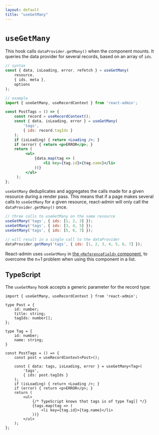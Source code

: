 ```yaml
---
layout: default
title: "useGetMany"
---
```


# `useGetMany`

This hook calls `dataProvider.getMany()` when the component mounts. It queries the data provider for several records, based on an array of `ids`.

```jsx
// syntax
const { data, isLoading, error, refetch } = useGetMany(
    resource,
    { ids, meta },
    options
);

// example
import { useGetMany, useRecordContext } from 'react-admin';

const PostTags = () => {
    const record = useRecordContext();
    const { data, isLoading, error } = useGetMany(
        'tags',
        { ids: record.tagIds }
    );
    if (isLoading) { return <Loading />; }
    if (error) { return <p>ERROR</p>; }
    return (
         <ul>
             {data.map(tag => (
                 <li key={tag.id}>{tag.name}</li>
             ))}
         </ul>
     );
};
```

`useGetMany` deduplicates and aggregates the calls made for a given resource during a render pass. This means that if a page makes several calls to `useGetMany` for a given resource, react-admin will only call the `dataProvider.getMany()` once.

```jsx
// three calls to useGetMany on the same resource
useGetMany('tags', { ids: [1, 2, 3] });
useGetMany('tags', { ids: [3, 4, 5] });
useGetMany('tags', { ids: [5, 6, 7] });

// will result in a single call to the dataProvider
dataProvider.getMany('tags', { ids: [1, 2, 3, 4, 5, 6, 7] });
```

React-admin uses `useGetMany` in [the `<ReferenceField>` component](./ReferenceField.md), to overcome the n+1 problem when using this component in a list. 

## TypeScript

The `useGetMany` hook accepts a generic parameter for the record type:

```tsx
import { useGetMany, useRecordContext } from 'react-admin';

type Post = {
    id: number;
    title: string;
    tagIds: number[];
};

type Tag = {
    id: number;
    name: string;
}

const PostTags = () => {
    const post = useRecordContext<Post>();

    const { data: tags, isLoading, error } = useGetMany<Tag>(
        'tags',
        { ids: post.tagIds }
    );
    if (isLoading) { return <Loading />; }
    if (error) { return <p>ERROR</p>; }
    return (
        <ul>
            {/* TypeScript knows that tags is of type Tag[] */}
            {tags.map(tag => (
                <li key={tag.id}>{tag.name}</li>
            ))}
        </ul>
    );
};
```